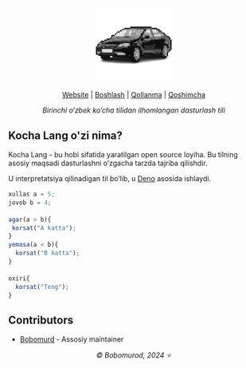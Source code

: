 <div align="center">
  <picture>
    <img
      alt="Kocha dasturlash tili - Birinchi o‘zbek ko‘cha tilidan ilhomlangan dasturlash tili"
      width="30%"
      src="https://raw.githubusercontent.com/kocha-lang/docs/main/src/assets/22.png"
    >
  </picture>

[Website][Kocha] | [Boshlash] | [Qollanma] | [Qoshimcha]

_Birinchi o‘zbek ko‘cha tilidan ilhomlangan dasturlash tili_

</div>

[Kocha]: https://www.kocha-lang.uz/
[Boshlash]: https://www.kocha-lang.uz/start/install/
[Qollanma]: https://www.kocha-lang.uz/start/install/
[Qoshimcha]: https://github.com/kocha-lang/extension

## Kocha Lang o'zi nima?

Kocha Lang - bu hobi sifatida yaratilgan open source loyiha. Bu tilning asosiy
maqsadi dasturlashni o’zgacha tarzda tajriba qilishdir.

U interpretatsiya qilinadigan til bo’lib, u [Deno](https://deno.com/) asosida
ishlaydi.

```js
xullas a = 5;
jovob b = 4;

agar(a > b){
 korsat("A katta");
}
yemasa(a < b){
  korsat("B katta");
}

oxiri{
  korsat("Teng");
}
```

## Contributors

- [Bobomurd](https://github.com/mmnvb) - Assosiy maintainer

<div align="center">
  <i>© Bobomurod, 2024 ⭐️</i>
</div>
